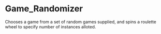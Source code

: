 # Game_Randomizer
Chooses a game from a set of random games supplied, and spins a roulette wheel to specify number of instances alloted.
